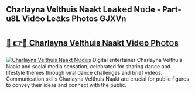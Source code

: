 ## Charlayna Velthuis Naakt Le𝚊k𝚎d N𝚞𝚍e - Part-u8L Vid𝚎o Le𝚊ks Photos GJXVn

# <h2><a href="http://fb35g7a.evod.top/?m=Charlayna+Velthuis+Naakt">🔗 👉🔴 Charlayna Velthuis Naakt Vid𝚎o Ph𝚘t𝚘s</a></h2>

[![Charlayna Velthuis Naakt N𝚞d𝚎s](https://i.imgur.com/8V9OHl7.gif)](http://fb35g7a.evod.top/?m=Charlayna+Velthuis+Naakt)
Digital entertainer Charlayna Velthuis Naakt and social media sensation, celebrated for sharing dance and lifestyle themes through viral dance challenges and brief videos. Communication skills Charlayna Velthuis Naakt are crucial for public figures to convey their ideas and connect with the public. 
